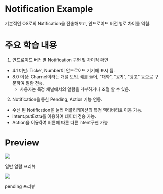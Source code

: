 ﻿# Notification Example

기본적인 OS로의 Notification을 전송해보고, 안드로이드 버전 별로 차이를 익힘.

# 주요 학습 내용

1. 안드로이드 버전 별 Notification 구현 및 차이점 확인

  - 4.1 미만: Ticker, Number이 안드로이드 기기에 표시 됨.
  - 8.0 이상: Channel이라는 개념 도입. 예를 들어, "대화", "공지", "광고" 등으로 구분하여 알람 전송.
    - 사용자는 특정 채널에서의 알람을 거부하거나 조절 할 수 있음.

2. Notification을 통한 Pending, Action 기능 연동.

  - 수신 된 Notification을 눌러 어플리케이션의 특정 액티비티로 이동 가능.
  - intent.putExtra를 이용하여 데이터 전송 가능.
  - Action을 이용하여 버튼에 따른 다른 intent구현 가능

# Preview

![](https://github.com/danggai/Kotlin-Android-Examples/blob/master/NotificationExample/preview.gif?raw=true)

일반 알람 프리뷰


![](https://github.com/danggai/Kotlin-Android-Examples/blob/master/NotificationExample/pendingPreview.gif?raw=true)

pending 프리뷰
